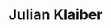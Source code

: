 ---
title: "Julian Klaiber"
draft: false
type: about-us
# post image
image: "images/ins/about-us/julian-klaiber.png"
# meta description
description: ""
weight: 3
email: "julian.klaiber@ost.ch"
function: 
  - "Network Engineer"
fieldOfActivity: 
  - "CKA and CKAD"
  - "CCNA Instructor"
  - "Docker"
  - "DevOps"
  - "ChatOps"
  - "Security Operations"
  - "General projects in the area of networking"
  - "Assistant for courses 'Computer Networks 1 & 2' and 'Cloud Infrastructure'"
---